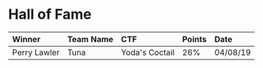 # Hall of Fame

| Winner | Team Name | CTF | Points | Date | 
|:-------|:---------|:-----|:-------|:-----|
| Perry Lawler | Tuna | Yoda's Coctail | 26% | 04/08/19 |
